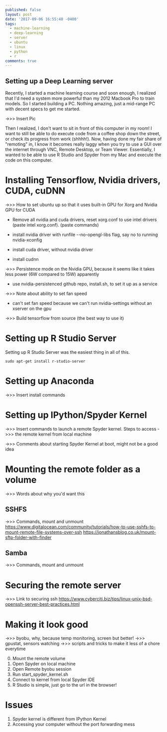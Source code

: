 ```yaml
---
published: false
layout: post
date: '2017-09-06 16:55:40 -0400'
tags:
  - machine-learning
  - deep-learning
  - server
  - ubuntu
  - linux
  - python
  - r
comments: true
---
```

## Setting up a Deep Learning server

Recently, I started a machine learning course and soon enough, I realized that I'd need a system more powerful than my 2012 Macbook Pro to train models. So I started building a PC. Nothing amazing, just a mid-range PC with decent specs to get me started.

->>> Insert Pic

Then I realized, I don't want to sit in front of this computer in my room! I want to still be able to do  execute code from a coffee shop down the street, or check its progress from work (shhhh!). Now, having done my fair share of "remoting" in, I know it becomes really laggy when you try to use a GUI over the internet through VNC, Remote Desktop, or Team Viewer. Essentially, I wanted to be able to use R Studio and Spyder from my Mac and execute the code on this computer.

# Installing Tensorflow, Nvidia drivers, CUDA, cuDNN

->>> How to set ubuntu up so that it uses built-in GPU for Xorg and Nvidia GPU for CUDA

- Remove all nvidia and cuda drivers, reset xorg.conf to use intel drivers (paste intel xorg.conf). (paste commands)

- install nvidia driver with runfile --no-opengl-libs flag, say no to running nvidia-xconfig
- install cuda driver, without nvidia driver
- install cudnn

->>> Persistence mode on the Nvidia GPU, because it seems like it takes less power (6W compared to 15W) apparently

- use nvidia-persistenced github repo, install.sh, to set it up as a service

->>> Note about ability to set fan speed

- can't set fan speed because we can't run nvidia-settings without an xserver on the gpu

->>> Build tensorflow from source (the best way to use it)

# Setting up R Studio Server

Setting up R Studio Server was the easiest thing in all of this.

`sudo apt-get install r-studio-server`

# Setting up Anaconda

->>> Insert install commands

# Setting up IPython/Spyder Kernel

->>> Insert commands to launch a remote Spyder kernel. Steps to access
->>> the remote kernel from local machine

->>> Comments about starting Spyder Kernel at boot, might not be a good idea

# Mounting the remote folder as a volume

->>> Words about why you'd want this

## SSHFS

->>> Commands, mount and unmount
https://www.digitalocean.com/community/tutorials/how-to-use-sshfs-to-mount-remote-file-systems-over-ssh
https://jonathansblog.co.uk/mount-sftp-folder-with-finder


## Samba

->>> Commands, mount and unmount

# Securing the remote server

->>> Link to securing ssh
https://www.cyberciti.biz/tips/linux-unix-bsd-openssh-server-best-practices.html

# Making it look good

->>> byobu, why, because temp monitoring, screen but better!
->>> gpustat, sensors watching
->>> scripts and tricks to make it less of a chore everytime

0. Mount the remote volume
1. Open Spyder on local machine
2. Open Remote byobu session
3. Run start_spyder_kernel.sh
4. Connect to kernel from local Spyder IDE
5. R Studio is simple, just go to the url in the browser!

# Issues

1. Spyder kernel is different from IPython Kernel
2. Accessing your computer without the port forwarding mess
